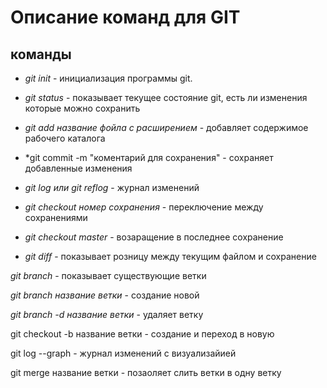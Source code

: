 # Описание команд для GIT

## команды

* *git init* - инициализация программы git.

* *git status* - показывает текущее состояние git, есть ли изменения которые можно сохранить

* *git add название фойла с расширением* - добавляет содержимое рабочего каталога

* *git commit -m "коментарий для сохранения" - сохраняет добавленные изменения

* *git log или git reflog* - журнал изменений

* *git checkout номер сохранения* - переключение между сохранениями

* *git checkout master* - возаращение в последнее сохранение

* *git diff* - показывает розницу между текущим файлом и сохранение

*git branch* - показывает существующие ветки

*git branch название ветки* - создание новой

*git branch -d название ветки* - удаляет ветку

git checkout -b название ветки - создание и переход в новую

git log --graph - журнал изменений с визуализайией

git merge название ветки - позаоляет слить ветки в одну ветку